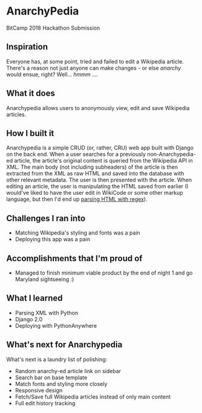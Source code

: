 # AnarchyPedia
BitCamp 2018 Hackathon Submission

## Inspiration
Everyone has, at some point, tried and failed to edit a Wikipedia article. There's a reason not just anyone can make changes - or else _anarchy_ would ensue, right? Well... _hmmm_ ....

## What it does
Anarchypedia allows users to anonymously view, edit and save Wikipedia articles.

## How I built it
Anarchypedia is a simple CRUD (or, rather, CRU) web app built with Django on the back end. When a user searches for a previously non-Anarchypedia-ed article, the article's original content is queried from the Wikipedia API in XML. The main body (not including subheaders) of the article is then extracted from the XML as raw HTML and saved into the database with other relevant metadata. The user is then presented with the article.
When editing an article, the user is manipulating the HTML saved from earlier (I would've liked to have the user edit in WikiCode or some other markup language, but then I'd end up [parsing HTML with regex](https://stackoverflow.com/questions/1732348/regex-match-open-tags-except-xhtml-self-contained-tags/1732454#1732454)).
 
## Challenges I ran into
* Matching Wikipedia's styling and fonts was a pain
* Deploying this app was a pain

## Accomplishments that I'm proud of
* Managed to finish minimum viable product by the end of night 1 and go Maryland sightseeing :)

## What I learned
* Parsing  XML with Python
* Django 2.0
* Deploying with PythonAnywhere

## What's next for Anarchypedia
What's next is a laundry list of polishing:
* Random anarchy-ed article link on sidebar
* Search bar on base template
* Match fonts and styling more closely
* Responsive design
* Fetch/Save full Wikipedia articles instead of only main content
* Full edit history tracking
